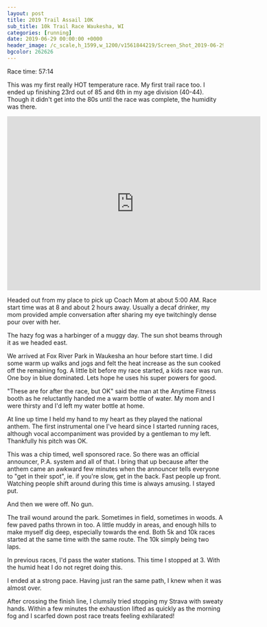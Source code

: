 ```yaml
---
layout: post
title: 2019 Trail Assail 10K
sub_title: 10k Trail Race Waukesha, WI
categories: [running]
date: 2019-06-29 00:00:00 +0000
header_image: /c_scale,h_1599,w_1200/v1561844219/Screen_Shot_2019-06-29_at_4.34.52_PM.png
bgcolor: 262626
---
```


Race time: 57:14

This was my first really HOT temperature race. My first trail race too. I ended up finishing 23rd out of 85 and 6th in my age division (40-44). Though it didn't get into the 80s until the race was complete, the humidity was there.
<iframe height='405' width='590' frameborder='0' allowtransparency='true' scrolling='no' src='https://www.strava.com/activities/2489915145/embed/1df3c2269280a4a076a37657a9eb4d1f90ce2b68'></iframe>

Headed out from my place to pick up Coach Mom at about 5:00 AM. Race start time was at 8 and about 2 hours away. Usually a decaf drinker, my mom provided ample conversation after sharing my eye twitchingly dense pour over with her. 

The hazy fog was a harbinger of a muggy day. The sun shot beams through it as we headed east.

We arrived at Fox River Park in Waukesha an hour before start time. I did some warm up walks and jogs and felt the heat increase as the sun cooked off the remaining fog. A little bit before my race started, a kids race was run. One boy in blue dominated. Lets hope he uses his super powers for good.

"These are for after the race, but OK" said the man at the Anytime Fitness booth as he reluctantly handed me a warm bottle of water. My mom and I were thirsty and I'd left my water bottle at home.

At line up time I held my hand to my heart as they played the national anthem. The first instrumental one I've heard since I started running races, although vocal accompaniment was provided by a gentleman to my left. Thankfully his pitch was OK.

This was a chip timed, well sponsored race. So there was an official announcer, P.A. system and all of that. I bring that up because after the anthem came an awkward few minutes when the announcer tells everyone to "get in their spot", ie. if you're slow, get in the back. Fast people up front. Watching people shift around during this time is always amusing. I stayed put.

And then we were off. No gun.

The trail wound around the park. Sometimes in field, sometimes in woods. A few paved paths thrown in too. A little muddy in areas, and enough hills to make myself dig deep, especially towards the end. Both 5k and 10k races started at the same time with the same route. The 10k simply being two laps.

In previous races, I'd pass the water stations. This time I stopped at 3. With the humid heat I do not regret doing this.

I ended at a strong pace. Having just ran the same path, I knew when it was almost over.

After crossing the finish line, I clumsily tried stopping my Strava with sweaty hands. Within a few minutes the exhaustion lifted as quickly as the morning fog and I scarfed down post race treats feeling exhilarated!